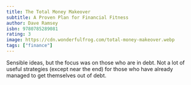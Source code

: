 ```yaml
---
title: The Total Money Makeover
subtitle: A Proven Plan for Financial Fitness
author: Dave Ramsey
isbn: 9780785289081
rating: 3
image: https://cdn.wonderfulfrog.com/total-money-makeover.webp
tags: ["finance"]
---
```


Sensible ideas, but the focus was on those who are in debt. Not a lot of useful strategies (except near the end) for those who have already managed to get themselves out of debt.
